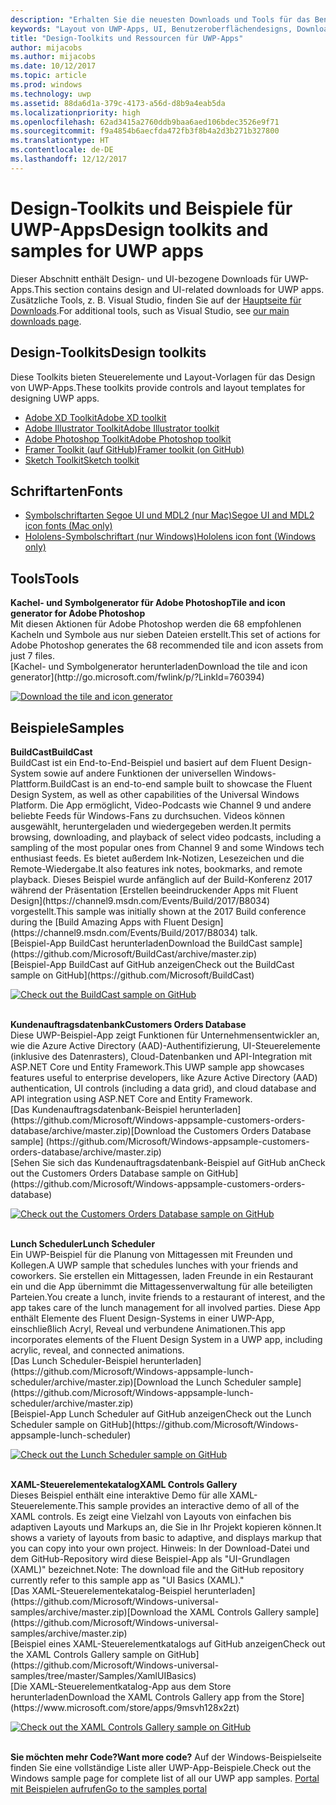 ```yaml
---
description: "Erhalten Sie die neuesten Downloads und Tools für das Benutzeroberflächenlayout und Steuerelementdesign für UWP-Apps."
keywords: "Layout von UWP-Apps, UI, Benutzeroberflächendesigns, Downloads, UWP-Tools"
title: "Design-Toolkits und Ressourcen für UWP-Apps"
author: mijacobs
ms.author: mijacobs
ms.date: 10/12/2017
ms.topic: article
ms.prod: windows
ms.technology: uwp
ms.assetid: 88da6d1a-379c-4173-a56d-d8b9a4eab5da
ms.localizationpriority: high
ms.openlocfilehash: 62ad3415a2760ddb9baa6aed106bdec3526e9f71
ms.sourcegitcommit: f9a4854b6aecfda472fb3f8b4a2d3b271b327800
ms.translationtype: HT
ms.contentlocale: de-DE
ms.lasthandoff: 12/12/2017
---
```

# <a name="design-toolkits-and-samples-for-uwp-apps"></a><span data-ttu-id="9a51c-104">Design-Toolkits und Beispiele für UWP-Apps</span><span class="sxs-lookup"><span data-stu-id="9a51c-104">Design toolkits and samples for UWP apps</span></span>
 

<span data-ttu-id="9a51c-105">Dieser Abschnitt enthält Design- und UI-bezogene Downloads für UWP-Apps.</span><span class="sxs-lookup"><span data-stu-id="9a51c-105">This section contains design and UI-related downloads for UWP apps.</span></span> <span data-ttu-id="9a51c-106">Zusätzliche Tools, z. B. Visual Studio, finden Sie auf der [Hauptseite für Downloads](https://developer.microsoft.com/downloads).</span><span class="sxs-lookup"><span data-stu-id="9a51c-106">For additional tools, such as Visual Studio, see [our main downloads page](https://developer.microsoft.com/downloads).</span></span> 


## <a name="design-toolkits"></a><span data-ttu-id="9a51c-107">Design-Toolkits</span><span class="sxs-lookup"><span data-stu-id="9a51c-107">Design toolkits</span></span>

<span data-ttu-id="9a51c-108">Diese Toolkits bieten Steuerelemente und Layout-Vorlagen für das Design von UWP-Apps.</span><span class="sxs-lookup"><span data-stu-id="9a51c-108">These toolkits provide controls and layout templates for designing UWP apps.</span></span>

* [<span data-ttu-id="9a51c-109">Adobe XD Toolkit</span><span class="sxs-lookup"><span data-stu-id="9a51c-109">Adobe XD toolkit</span></span>](https://aka.ms/adobexdtoolkit)
* [<span data-ttu-id="9a51c-110">Adobe Illustrator Toolkit</span><span class="sxs-lookup"><span data-stu-id="9a51c-110">Adobe Illustrator toolkit</span></span>](https://aka.ms/adobeillustratortoolkit)
* [<span data-ttu-id="9a51c-111">Adobe Photoshop Toolkit</span><span class="sxs-lookup"><span data-stu-id="9a51c-111">Adobe Photoshop toolkit</span></span>](https://aka.ms/adobephotoshoptoolkit)
* [<span data-ttu-id="9a51c-112">Framer Toolkit (auf GitHub)</span><span class="sxs-lookup"><span data-stu-id="9a51c-112">Framer toolkit (on GitHub)</span></span>](https://aka.ms/framertoolkit)
* [<span data-ttu-id="9a51c-113">Sketch Toolkit</span><span class="sxs-lookup"><span data-stu-id="9a51c-113">Sketch toolkit</span></span>](https://aka.ms/sketchtoolkit)

## <a name="fonts"></a><span data-ttu-id="9a51c-114">Schriftarten</span><span class="sxs-lookup"><span data-stu-id="9a51c-114">Fonts</span></span>

* [<span data-ttu-id="9a51c-115">Symbolschriftarten Segoe UI und MDL2 (nur Mac)</span><span class="sxs-lookup"><span data-stu-id="9a51c-115">Segoe UI and MDL2 icon fonts (Mac only)</span></span>](https://aka.ms/SegoeFonts)
* [<span data-ttu-id="9a51c-116">Hololens-Symbolschriftart (nur Windows)</span><span class="sxs-lookup"><span data-stu-id="9a51c-116">Hololens icon font (Windows only)</span></span>](https://aka.ms/hololensiconfont)

## <a name="tools"></a><span data-ttu-id="9a51c-117">Tools</span><span class="sxs-lookup"><span data-stu-id="9a51c-117">Tools</span></span>

<div class="side-by-side">
<div class="side-by-side-content">
  <div class="side-by-side-content-left">
            <p><b><span data-ttu-id="9a51c-118">Kachel- und Symbolgenerator für Adobe Photoshop</span><span class="sxs-lookup"><span data-stu-id="9a51c-118">Tile and icon generator for Adobe Photoshop</span></span></b><br/>
<span data-ttu-id="9a51c-119">Mit diesen Aktionen für Adobe Photoshop werden die 68 empfohlenen Kacheln und Symbole aus nur sieben Dateien erstellt.</span><span class="sxs-lookup"><span data-stu-id="9a51c-119">This set of actions for Adobe Photoshop generates the 68 recommended tile and icon assets from just 7 files.</span></span> <br/>[<span data-ttu-id="9a51c-120">Kachel- und Symbolgenerator herunterladen</span><span class="sxs-lookup"><span data-stu-id="9a51c-120">Download the tile and icon generator</span></span>](http://go.microsoft.com/fwlink/p/?LinkId=760394)</p>    
  </div>
  <div class="side-by-side-content-right">
<a href="http://go.microsoft.com/fwlink/p/?LinkId=760394"><img src="images/tile-icon-generator.png" alt="Download the tile and icon generator" /></a>
  </div>
</div>
</div>


## <a name="samples"></a><span data-ttu-id="9a51c-121">Beispiele</span><span class="sxs-lookup"><span data-stu-id="9a51c-121">Samples</span></span>

<div class="side-by-side">
<div class="side-by-side-content">
  <div class="side-by-side-content-left">
            <p><b><span data-ttu-id="9a51c-122">BuildCast</span><span class="sxs-lookup"><span data-stu-id="9a51c-122">BuildCast</span></span></b> <br/>
<span data-ttu-id="9a51c-123">BuildCast ist ein End-to-End-Beispiel und basiert auf dem Fluent Design-System sowie auf andere Funktionen der universellen Windows-Plattform.</span><span class="sxs-lookup"><span data-stu-id="9a51c-123">BuildCast is an end-to-end sample built to showcase the Fluent Design System, as well as other capabilities of the Universal Windows Platform.</span></span> <span data-ttu-id="9a51c-124">Die App ermöglicht, Video-Podcasts wie Channel 9 und andere beliebte Feeds für Windows-Fans zu durchsuchen. Videos können ausgewählt, heruntergeladen und wiedergegeben werden.</span><span class="sxs-lookup"><span data-stu-id="9a51c-124">It permits browsing, downloading, and playback of select video podcasts, including a sampling of the most popular ones from Channel 9 and some Windows tech enthusiast feeds.</span></span> <span data-ttu-id="9a51c-125">Es bietet außerdem Ink-Notizen, Lesezeichen und die Remote-Wiedergabe.</span><span class="sxs-lookup"><span data-stu-id="9a51c-125">It also features ink notes, bookmarks, and remote playback.</span></span> <span data-ttu-id="9a51c-126">Dieses Beispiel wurde anfänglich auf der Build-Konferenz 2017 während der Präsentation [Erstellen beeindruckender Apps mit Fluent Design](https://channel9.msdn.com/Events/Build/2017/B8034) vorgestellt.</span><span class="sxs-lookup"><span data-stu-id="9a51c-126">This sample was initially shown at the 2017 Build conference during the [Build Amazing Apps with Fluent Design](https://channel9.msdn.com/Events/Build/2017/B8034) talk.</span></span> <br/>[<span data-ttu-id="9a51c-127">Beispiel-App BuildCast herunterladen</span><span class="sxs-lookup"><span data-stu-id="9a51c-127">Download the BuildCast sample</span></span>](https://github.com/Microsoft/BuildCast/archive/master.zip) <br/>[<span data-ttu-id="9a51c-128">Beispiel-App BuildCast auf GitHub anzeigen</span><span class="sxs-lookup"><span data-stu-id="9a51c-128">Check out the BuildCast sample on GitHub</span></span>](https://github.com/Microsoft/BuildCast)</p>    
  </div>
  <div class="side-by-side-content-right">
<a href="https://github.com/Microsoft/BuildCast"><img src="images/buildcast.png" alt="Check out the BuildCast sample on GitHub" /></a>
  </div>
</div>
</div>
<br/>

<div class="side-by-side">
<div class="side-by-side-content">
  <div class="side-by-side-content-left">
            <p><b><span data-ttu-id="9a51c-129">Kundenauftragsdatenbank</span><span class="sxs-lookup"><span data-stu-id="9a51c-129">Customers Orders Database</span></span></b> <br/>
<span data-ttu-id="9a51c-130">Diese UWP-Beispiel-App zeigt Funktionen für Unternehmensentwickler an, wie die Azure Active Directory (AAD)-Authentifizierung, UI-Steuerelemente (inklusive des Datenrasters), Cloud-Datenbanken und API-Integration mit ASP.NET Core und Entity Framework.</span><span class="sxs-lookup"><span data-stu-id="9a51c-130">This UWP sample app showcases features useful to enterprise developers, like Azure Active Directory (AAD) authentication, UI controls (including a data grid), and cloud database and API integration using ASP.NET Core and Entity Framework.</span></span> <br/><span data-ttu-id="9a51c-131">[Das Kundenauftragsdatenbank-Beispiel herunterladen] (https://github.com/Microsoft/Windows-appsample-customers-orders-database/archive/master.zip)</span><span class="sxs-lookup"><span data-stu-id="9a51c-131">[Download the Customers Orders Database sample] (https://github.com/Microsoft/Windows-appsample-customers-orders-database/archive/master.zip)</span></span> <br/>[<span data-ttu-id="9a51c-132">Sehen Sie sich das Kundenauftragsdatenbank-Beispiel auf GitHub an</span><span class="sxs-lookup"><span data-stu-id="9a51c-132">Check out the Customers Orders Database sample on GitHub</span></span>](https://github.com/Microsoft/Windows-appsample-customers-orders-database)</p>   
  </div>
  <div class="side-by-side-content-right">
<a href="https://github.com/Microsoft/Windows-appsample-customers-orders-database"><img src="images/customers-orders-database.png" alt="Check out the Customers Orders Database sample on GitHub" /></a>
  </div>
</div>
</div>
<br/>

<div class="side-by-side">
<div class="side-by-side-content">
  <div class="side-by-side-content-left">
            <p><b><span data-ttu-id="9a51c-133">Lunch Scheduler</span><span class="sxs-lookup"><span data-stu-id="9a51c-133">Lunch Scheduler</span></span></b><br/>
<span data-ttu-id="9a51c-134">Ein UWP-Beispiel für die Planung von Mittagessen mit Freunden und Kollegen.</span><span class="sxs-lookup"><span data-stu-id="9a51c-134">A UWP sample that schedules lunches with your friends and coworkers.</span></span> <span data-ttu-id="9a51c-135">Sie erstellen ein Mittagessen, laden Freunde in ein Restaurant ein und die App übernimmt die Mittagessenverwaltung für alle beteiligten Parteien.</span><span class="sxs-lookup"><span data-stu-id="9a51c-135">You create a lunch, invite friends to a restaurant of interest, and the app takes care of the lunch management for all involved parties.</span></span> <span data-ttu-id="9a51c-136">Diese App enthält Elemente des Fluent Design-Systems in einer UWP-App, einschließlich Acryl, Reveal und verbundene Animationen.</span><span class="sxs-lookup"><span data-stu-id="9a51c-136">This app incorporates elements of the Fluent Design System in a UWP app, including acrylic, reveal, and connected animations.</span></span> <br/><span data-ttu-id="9a51c-137">[Das Lunch Scheduler-Beispiel herunterladen] (https://github.com/Microsoft/Windows-appsample-lunch-scheduler/archive/master.zip)</span><span class="sxs-lookup"><span data-stu-id="9a51c-137">[Download the Lunch Scheduler sample] (https://github.com/Microsoft/Windows-appsample-lunch-scheduler/archive/master.zip)</span></span> <br/>[<span data-ttu-id="9a51c-138">Beispiel-App Lunch Scheduler auf GitHub anzeigen</span><span class="sxs-lookup"><span data-stu-id="9a51c-138">Check out the Lunch Scheduler sample on GitHub</span></span>](https://github.com/Microsoft/Windows-appsample-lunch-scheduler)</p>    
  </div>
  <div class="side-by-side-content-right">
<a href="https://github.com/Microsoft/Windows-appsample-lunch-scheduler"><img src="images/lunch-scheduler.png" alt="Check out the Lunch Scheduler sample on GitHub" /></a>
  </div>
</div>
</div>
<br/>

<div class="side-by-side">
<div class="side-by-side-content">
  <div class="side-by-side-content-left">
            <p><b><span data-ttu-id="9a51c-139">XAML-Steuerelementekatalog</span><span class="sxs-lookup"><span data-stu-id="9a51c-139">XAML Controls Gallery</span></span></b><br/>
<span data-ttu-id="9a51c-140">Dieses Beispiel enthält eine interaktive Demo für alle XAML-Steuerelemente.</span><span class="sxs-lookup"><span data-stu-id="9a51c-140">This sample provides an interactive demo of all of the XAML controls.</span></span> <span data-ttu-id="9a51c-141">Es zeigt eine Vielzahl von Layouts von einfachen bis adaptiven Layouts und Markups an, die Sie in Ihr Projekt kopieren können.</span><span class="sxs-lookup"><span data-stu-id="9a51c-141">It shows a variety of layouts from basic to adaptive, and displays markup that you can copy into your own project.</span></span> <span data-ttu-id="9a51c-142">Hinweis: In der Download-Datei und dem GitHub-Repository wird diese Beispiel-App als "UI-Grundlagen (XAML)" bezeichnet.</span><span class="sxs-lookup"><span data-stu-id="9a51c-142">Note: The download file and the GitHub repository currently refer to this sample app as "UI Basics (XAML)."</span></span> <br/><span data-ttu-id="9a51c-143">[Das XAML-Steuerelementekatalog-Beispiel herunterladen] (https://github.com/Microsoft/Windows-universal-samples/archive/master.zip)</span><span class="sxs-lookup"><span data-stu-id="9a51c-143">[Download the XAML Controls Gallery sample] (https://github.com/Microsoft/Windows-universal-samples/archive/master.zip)</span></span> <br/>[<span data-ttu-id="9a51c-144">Beispiel eines XAML-Steuerelementkatalogs auf GitHub anzeigen</span><span class="sxs-lookup"><span data-stu-id="9a51c-144">Check out the XAML Controls Gallery sample on GitHub</span></span>](https://github.com/Microsoft/Windows-universal-samples/tree/master/Samples/XamlUIBasics) <br/>[<span data-ttu-id="9a51c-145">Die XAML-Steuerelementkatalog-App aus dem Store herunterladen</span><span class="sxs-lookup"><span data-stu-id="9a51c-145">Download the XAML Controls Gallery app from the Store</span></span>](https://www.microsoft.com/store/apps/9msvh128x2zt)</p>    
  </div>
  <div class="side-by-side-content-right">
<a href="https://github.com/Microsoft/Windows-universal-samples/tree/master/Samples/XamlUIBasics"><img src="images/xaml-controls-gallery.png" alt="Check out the XAML Controls Gallery sample on GitHub" /></a>
  </div>
</div>
</div>
<br/>

<b><span data-ttu-id="9a51c-146">Sie möchten mehr Code?</span><span class="sxs-lookup"><span data-stu-id="9a51c-146">Want more code?</span></span></b> <span data-ttu-id="9a51c-147">Auf der Windows-Beispielseite finden Sie eine vollständige Liste aller UWP-App-Beispiele.</span><span class="sxs-lookup"><span data-stu-id="9a51c-147">Check out the Windows sample page for complete list of all our UWP app samples.</span></span> [<span data-ttu-id="9a51c-148">Portal mit Beispielen aufrufen</span><span class="sxs-lookup"><span data-stu-id="9a51c-148">Go to the samples portal</span></span>](https://developer.microsoft.com/samples)